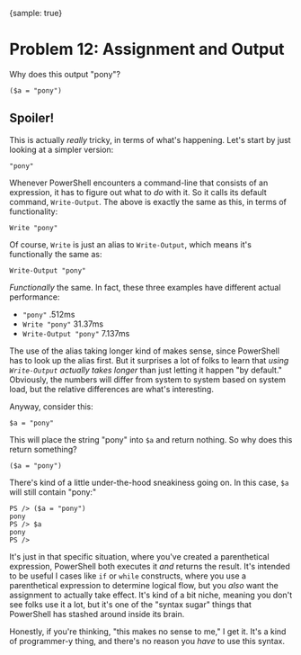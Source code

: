 {sample: true}
# Problem 12: Assignment and Output
Why does this output "pony"?

```
($a = "pony")
```

## Spoiler!
This is actually _really_ tricky, in terms of what's happening. Let's start by just looking at a simpler version:

```
"pony"
```

Whenever PowerShell encounters a command-line that consists of an expression, it has to figure out what to _do_ with it. So it calls its default command, `Write-Output`. The above is exactly the same as this, in terms of functionality:

```
Write "pony"
```

Of course, `Write` is just an alias to `Write-Output`, which means it's functionally the same as:

```
Write-Output "pony"
```

_Functionally_ the same. In fact, these three examples have different actual performance:

* `"pony"` .512ms
* `Write "pony"` 31.37ms
* `Write-Output "pony"` 7.137ms

The use of the alias taking longer kind of makes sense, since PowerShell has to look up the alias first. But it surprises a lot of folks to learn that _using `Write-Output` actually takes longer_ than just letting it happen "by default." Obviously, the numbers will differ from system to system based on system load, but the relative differences are what's interesting.

Anyway, consider this:

```
$a = "pony"
```

This will place the string "pony" into `$a` and return nothing. So why does this return something?

```
($a = "pony")
```

There's kind of a little under-the-hood sneakiness going on. In this case, `$a` will still contain "pony:"

```
PS /> ($a = "pony")                                                             
pony
PS /> $a                                                                        
pony
PS /> 
```

It's just in that specific situation, where you've created a parenthetical expression, PowerShell both executes it _and_ returns the result. It's intended to be useful I cases like `if` or `while` constructs, where you use a parenthetical expression to determine logical flow, but you _also_ want the assignment to actually take effect. It's kind of a bit niche, meaning you don't see folks use it a lot, but it's one of the "syntax sugar" things that PowerShell has stashed around inside its brain.

Honestly, if you're thinking, "this makes no sense to me," I get it. It's a kind of programmer-y thing, and there's no reason you _have_ to use this syntax.

